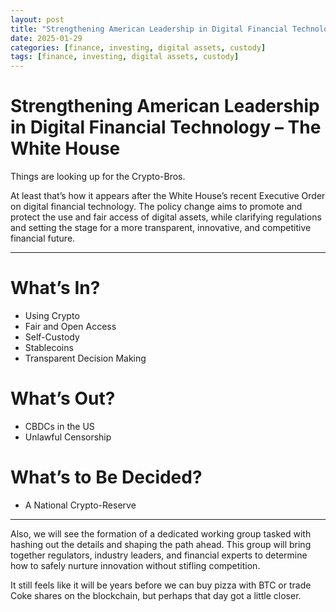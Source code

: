 ```yaml
---
layout: post
title: "Strengthening American Leadership in Digital Financial Technology"
date: 2025-01-29
categories: [finance, investing, digital assets, custody]
tags: [finance, investing, digital assets, custody]
---
```


# Strengthening American Leadership in Digital Financial Technology – The White House

Things are looking up for the Crypto-Bros.

At least that’s how it appears after the White House’s recent Executive Order on digital financial technology. The policy change aims to promote and protect the use and fair access of digital assets, while clarifying regulations and setting the stage for a more transparent, innovative, and competitive financial future.

---

# What’s In?
- Using Crypto
- Fair and Open Access
- Self-Custody
- Stablecoins
- Transparent Decision Making

# What’s Out?
- CBDCs in the US
- Unlawful Censorship

# What’s to Be Decided?
- A National Crypto-Reserve

---

Also, we will see the formation of a dedicated working group tasked with hashing out the details and shaping the path ahead. This group will bring together regulators, industry leaders, and financial experts to determine how to safely nurture innovation without stifling competition.

It still feels like it will be years before we can buy pizza with BTC or trade Coke shares on the blockchain, but perhaps that day got a little closer.
